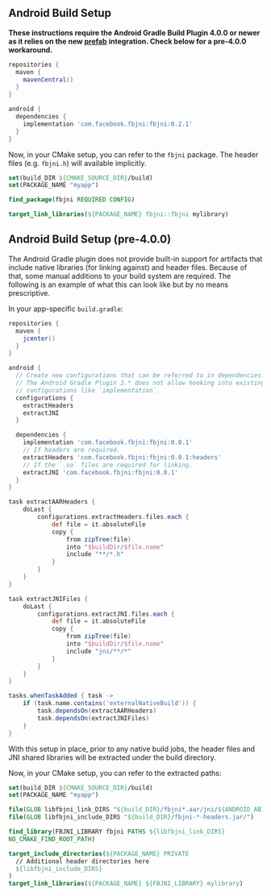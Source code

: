 ## Android Build Setup

**These instructions require the Android Gradle Build Plugin 4.0.0 or newer
as it relies on the new [prefab](https://android-developers.googleblog.com/2020/02/native-dependencies-in-android-studio-40.html) integration.
Check below for a pre-4.0.0 workaround.**

```groovy
repositories {
  maven {
    mavenCentral()
  }
}

android {
  dependencies {
    implementation 'com.facebook.fbjni:fbjni:0.2.1'
  }
}
```

Now, in your CMake setup, you can refer to the `fbjni` package. The header files (e.g. `fbjni.h`)
will available implicitly.

```cmake
set(build_DIR ${CMAKE_SOURCE_DIR}/build)
set(PACKAGE_NAME "myapp")

find_package(fbjni REQUIRED CONFIG)

target_link_libraries(${PACKAGE_NAME} fbjni::fbjni mylibrary)
```

## Android Build Setup (pre-4.0.0)

The Android Gradle plugin does not provide built-in support for artifacts that
include native libraries (for linking against) and header files. Because of
that, some manual additions to your build system are required. The following
is an example of what this can look like but by no means prescriptive.

In your app-specific `build.gradle`:

```groovy
repositories {
  maven {
    jcenter()
  }
}

android {
  // Create new configurations that can be referred to in dependencies.
  // The Android Gradle Plugin 3.* does not allow hooking into existing
  // configurations like `implementation`.
  configurations {
    extractHeaders
    extractJNI
  }

  dependencies {
    implementation 'com.facebook.fbjni:fbjni:0.0.1'
    // If headers are required.
    extractHeaders 'com.facebook.fbjni:fbjni:0.0.1:headers'
    // If the `.so` files are required for linking.
    extractJNI 'com.facebook.fbjni:fbjni:0.0.1'
  }
}

task extractAARHeaders {
    doLast {
        configurations.extractHeaders.files.each {
            def file = it.absoluteFile
            copy {
                from zipTree(file)
                into "$buildDir/$file.name"
                include "**/*.h"
            }
        }
    }
}

task extractJNIFiles {
    doLast {
        configurations.extractJNI.files.each {
            def file = it.absoluteFile
            copy {
                from zipTree(file)
                into "$buildDir/$file.name"
                include "jni/**/*"
            }
        }
    }
}

tasks.whenTaskAdded { task ->
    if (task.name.contains('externalNativeBuild')) {
        task.dependsOn(extractAARHeaders)
        task.dependsOn(extractJNIFiles)
    }
}
```

With this setup in place, prior to any native build jobs, the header files
and JNI shared libraries will be extracted under the build directory.

Now, in your CMake setup, you can refer to the extracted paths:

```cmake
set(build_DIR ${CMAKE_SOURCE_DIR}/build)
set(PACKAGE_NAME "myapp")

file(GLOB libfbjni_link_DIRS "${build_DIR}/fbjni*.aar/jni/${ANDROID_ABI}")
file(GLOB libfbjni_include_DIRS "${build_DIR}/fbjni-*-headers.jar/")

find_library(FBJNI_LIBRARY fbjni PATHS ${libfbjni_link_DIRS}
NO_CMAKE_FIND_ROOT_PATH)

target_include_directories(${PACKAGE_NAME} PRIVATE
  // Additional header directories here
  ${libfbjni_include_DIRS}
)
target_link_libraries(${PACKAGE_NAME} ${FBJNI_LIBRARY} mylibrary)
```
